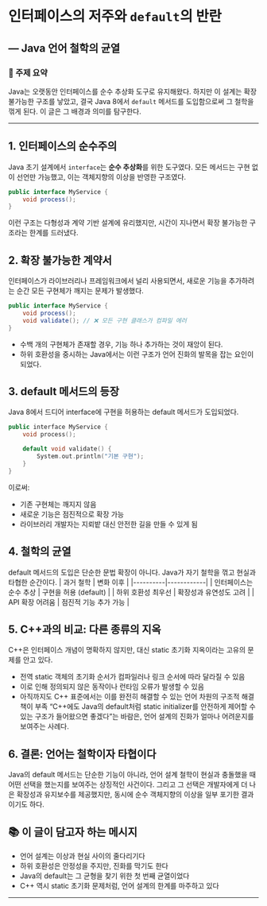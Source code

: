 # 인터페이스의 저주와 `default`의 반란  
## — Java 언어 철학의 균열

### 📌 주제 요약
Java는 오랫동안 인터페이스를 순수 추상화 도구로 유지해왔다. 하지만 이 설계는 확장 불가능한 구조를 낳았고, 결국 Java 8에서 `default` 메서드를 도입함으로써 그 철학을 꺾게 된다. 
이 글은 그 배경과 의미를 탐구한다.

---

## 1. 인터페이스의 순수주의

Java 초기 설계에서 `interface`는 **순수 추상화**를 위한 도구였다. 모든 메서드는 구현 없이 선언만 가능했고, 이는 객체지향의 이상을 반영한 구조였다.

```java
public interface MyService {
    void process();
}
```

이런 구조는 다형성과 계약 기반 설계에 유리했지만, 시간이 지나면서 확장 불가능한 구조라는 한계를 드러냈다.

## 2. 확장 불가능한 계약서
인터페이스가 라이브러리나 프레임워크에서 널리 사용되면서, 새로운 기능을 추가하려는 순간 모든 구현체가 깨지는 문제가 발생했다.
```java
public interface MyService {
    void process();
    void validate(); // ❌ 모든 구현 클래스가 컴파일 에러
}
```

- 수백 개의 구현체가 존재할 경우, 기능 하나 추가하는 것이 재앙이 된다.
- 하위 호환성을 중시하는 Java에서는 이런 구조가 언어 진화의 발목을 잡는 요인이 되었다.

## 3. default 메서드의 등장
Java 8에서 드디어 interface에 구현을 허용하는 default 메서드가 도입되었다.
```cpp
public interface MyService {
    void process();

    default void validate() {
        System.out.println("기본 구현");
    }
}
```

이로써:
- 기존 구현체는 깨지지 않음
- 새로운 기능은 점진적으로 확장 가능
- 라이브러리 개발자는 지뢰밭 대신 안전한 길을 만들 수 있게 됨

## 4. 철학의 균열
default 메서드의 도입은 단순한 문법 확장이 아니다.
Java가 자기 철학을 꺾고 현실과 타협한 순간이다.
| 과거 철학 | 변화 이후 | 
|----------|------------|
| 인터페이스는 순수 추상 | 구현을 허용 (default) | 
| 하위 호환성 최우선 | 확장성과 유연성도 고려 | 
| API 확장 어려움 | 점진적 기능 추가 가능 | 



## 5. C++과의 비교: 다른 종류의 지옥
C++은 인터페이스 개념이 명확하지 않지만, 대신 static 초기화 지옥이라는 고유의 문제를 안고 있다.
- 전역 static 객체의 초기화 순서가 컴파일러나 링크 순서에 따라 달라질 수 있음
- 이로 인해 정의되지 않은 동작이나 런타임 오류가 발생할 수 있음
- 아직까지도 C++ 표준에서는 이를 완전히 해결할 수 있는 언어 차원의 구조적 해결책이 부족
“C++에도 Java의 default처럼 static initializer를 안전하게 제어할 수 있는 구조가 들어왔으면 좋겠다”는 바람은, 언어 설계의 진화가 얼마나 어려운지를 보여주는 사례다.


## 6. 결론: 언어는 철학이자 타협이다
Java의 default 메서드는 단순한 기능이 아니라,
언어 설계 철학이 현실과 충돌했을 때 어떤 선택을 했는지를 보여주는 상징적인 사건이다.
그리고 그 선택은 개발자에게 더 나은 확장성과 유지보수를 제공했지만, 동시에 순수 객체지향의 이상을 일부 포기한 결과이기도 하다.

## 📚 이 글이 담고자 하는 메시지
- 언어 설계는 이상과 현실 사이의 줄다리기다
- 하위 호환성은 안정성을 주지만, 진화를 막기도 한다
- Java의 default는 그 균형을 찾기 위한 첫 번째 균열이었다
- C++ 역시 static 초기화 문제처럼, 언어 설계의 한계를 마주하고 있다
---

